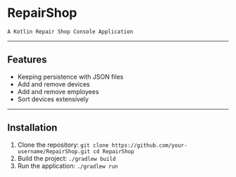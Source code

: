 # RepairShop

    A Kotlin Repair Shop Console Application

---

## Features

- Keeping persistence with JSON files
- Add and remove devices
- Add and remove employees
- Sort devices extensively
  
---

## Installation

1. Clone the repository:
`
git clone https://github.com/your-username/RepairShop.git
cd RepairShop
`
2. Build the project:
`
./gradlew build
`
3. Run the application:
`
./gradlew run
`
